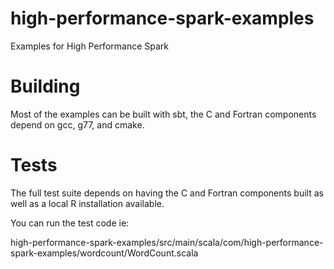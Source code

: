 # high-performance-spark-examples
Examples for High Performance Spark

# Building

Most of the examples can be built with sbt, the C and Fortran components depend on gcc, g77, and cmake.

# Tests

The full test suite depends on having the C and Fortran components built as well as a local R installation available.


You can run the test code ie: 

high-performance-spark-examples/src/main/scala/com/high-performance-spark-examples/wordcount/WordCount.scala

